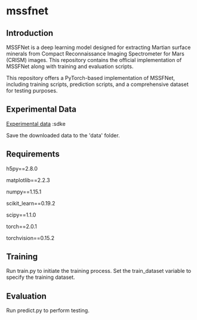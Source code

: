 # mssfnet
## Introduction
MSSFNet is a deep learning model designed for extracting Martian surface minerals from Compact Reconnaissance Imaging Spectrometer for Mars (CRISM) images. This repository contains the official implementation of MSSFNet along with training and evaluation scripts.

This repository offers a PyTorch-based implementation of MSSFNet, including training scripts, prediction scripts, and a comprehensive dataset for testing purposes.

## Experimental Data
[Experimental data](https://pan.baidu.com/s/1ezD4tNk6FrHAIyjH3VbZdQ) :sdke

Save the downloaded data to the 'data' folder.

## Requirements
h5py==2.8.0

matplotlib==2.2.3

numpy==1.15.1

scikit_learn==0.19.2

scipy==1.1.0

torch==2.0.1

torchvision==0.15.2

## Training
Run train.py to initiate the training process. Set the train_dataset variable to specify the training dataset.

## Evaluation
Run predict.py to perform testing.
